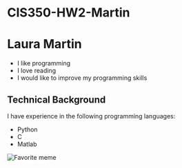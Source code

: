 # CIS350-HW2-Martin
# Laura Martin
* I like programming
* I love reading
* I would like to improve my programming skills

## Technical Background

I have experience in the following programming languages:
- Python
- C
- Matlab
  
![Favorite meme](https://cdn.jokerry.com/2019/06/Best-Memes-1.jpeg)
